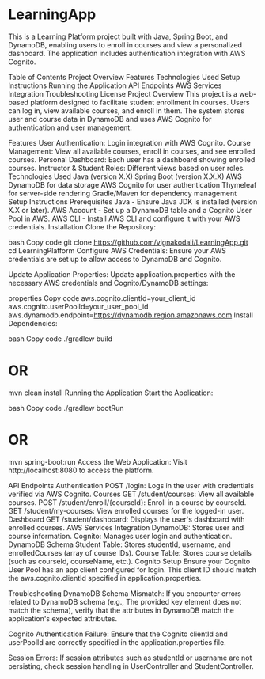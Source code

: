 # LearningApp
This is a Learning Platform project built with Java, Spring Boot, and DynamoDB, enabling users to enroll in courses and view a personalized dashboard. The application includes authentication integration with AWS Cognito.

Table of Contents
Project Overview
Features
Technologies Used
Setup Instructions
Running the Application
API Endpoints
AWS Services Integration
Troubleshooting
License
Project Overview
This project is a web-based platform designed to facilitate student enrollment in courses. Users can log in, view available courses, and enroll in them. The system stores user and course data in DynamoDB and uses AWS Cognito for authentication and user management.

Features
User Authentication: Login integration with AWS Cognito.
Course Management: View all available courses, enroll in courses, and see enrolled courses.
Personal Dashboard: Each user has a dashboard showing enrolled courses.
Instructor & Student Roles: Different views based on user roles.
Technologies Used
Java (version X.X)
Spring Boot (version X.X.X)
AWS DynamoDB for data storage
AWS Cognito for user authentication
Thymeleaf for server-side rendering
Gradle/Maven for dependency management
Setup Instructions
Prerequisites
Java - Ensure Java JDK is installed (version X.X or later).
AWS Account - Set up a DynamoDB table and a Cognito User Pool in AWS.
AWS CLI - Install AWS CLI and configure it with your AWS credentials.
Installation
Clone the Repository:

bash
Copy code
git clone https://github.com/vignakodali/LearningApp.git
cd LearningPlatform
Configure AWS Credentials: Ensure your AWS credentials are set up to allow access to DynamoDB and Cognito.

Update Application Properties: Update application.properties with the necessary AWS credentials and Cognito/DynamoDB settings:

properties
Copy code
aws.cognito.clientId=your_client_id
aws.cognito.userPoolId=your_user_pool_id
aws.dynamodb.endpoint=https://dynamodb.region.amazonaws.com
Install Dependencies:

bash
Copy code
./gradlew build
# OR
mvn clean install
Running the Application
Start the Application:

bash
Copy code
./gradlew bootRun
# OR
mvn spring-boot:run
Access the Web Application: Visit http://localhost:8080 to access the platform.

API Endpoints
Authentication
POST /login: Logs in the user with credentials verified via AWS Cognito.
Courses
GET /student/courses: View all available courses.
POST /student/enroll/{courseId}: Enroll in a course by courseId.
GET /student/my-courses: View enrolled courses for the logged-in user.
Dashboard
GET /student/dashboard: Displays the user's dashboard with enrolled courses.
AWS Services Integration
DynamoDB: Stores user and course information.
Cognito: Manages user login and authentication.
DynamoDB Schema
Student Table: Stores studentId, username, and enrolledCourses (array of course IDs).
Course Table: Stores course details (such as courseId, courseName, etc.).
Cognito Setup
Ensure your Cognito User Pool has an app client configured for login. This client ID should match the aws.cognito.clientId specified in application.properties.

Troubleshooting
DynamoDB Schema Mismatch: If you encounter errors related to DynamoDB schema (e.g., The provided key element does not match the schema), verify that the attributes in DynamoDB match the application's expected attributes.

Cognito Authentication Failure: Ensure that the Cognito clientId and userPoolId are correctly specified in the application.properties file.

Session Errors: If session attributes such as studentId or username are not persisting, check session handling in UserController and StudentController.


